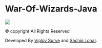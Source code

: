 # War-Of-Wizards-Java

![](https://github.com/sachinl0har/War-Of-Wizards-Java/blob/main/result/warofwizardsgif.gif)

© copyright All Rights Reserved

Developed By [Viplov Surve](https://github.com/viplovsurv3) and [Sachin Lohar](https://www.sachinlohar.ml).
